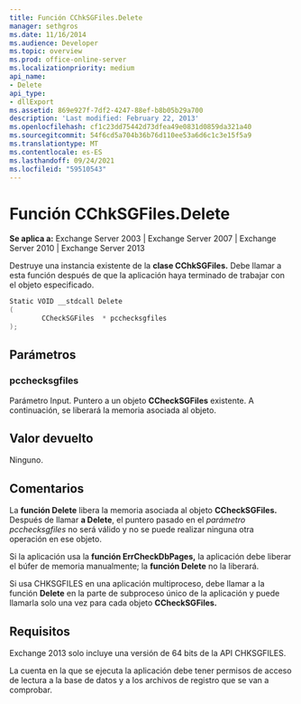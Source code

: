 ```yaml
---
title: Función CChkSGFiles.Delete
manager: sethgros
ms.date: 11/16/2014
ms.audience: Developer
ms.topic: overview
ms.prod: office-online-server
ms.localizationpriority: medium
api_name:
- Delete
api_type:
- dllExport
ms.assetid: 869e927f-7df2-4247-88ef-b8b05b29a700
description: 'Last modified: February 22, 2013'
ms.openlocfilehash: cf1c23dd75442d73dfea49e0831d0859da321a40
ms.sourcegitcommit: 54f6cd5a704b36b76d110ee53a6d6c1c3e15f5a9
ms.translationtype: MT
ms.contentlocale: es-ES
ms.lasthandoff: 09/24/2021
ms.locfileid: "59510543"
---
```

# <a name="cchksgfilesdelete-function"></a>Función CChkSGFiles.Delete

**Se aplica a:** Exchange Server 2003 | Exchange Server 2007 | Exchange Server 2010 | Exchange Server 2013
  
Destruye una instancia existente de la **clase CChkSGFiles.** Debe llamar a esta función después de que la aplicación haya terminado de trabajar con el objeto especificado. 
  
```cs
Static VOID __stdcall Delete 
(
        CCheckSGFiles  * pcchecksgfiles
);

```

## <a name="parameters"></a>Parámetros

### <a name="pcchecksgfiles"></a>pcchecksgfiles 
  
Parámetro Input. Puntero a un objeto **CCheckSGFiles** existente. A continuación, se liberará la memoria asociada al objeto. 
    
## <a name="return-value"></a>Valor devuelto

Ninguno.
  
## <a name="remarks"></a>Comentarios

La **función Delete** libera la memoria asociada al objeto **CCheckSGFiles.** Después de llamar **a Delete**, el puntero pasado en el  *parámetro pcchecksgfiles*  no será válido y no se puede realizar ninguna otra operación en ese objeto. 
  
Si la aplicación usa la **función ErrCheckDbPages,** la aplicación debe liberar el búfer de memoria manualmente; la **función Delete** no la liberará. 
  
Si usa CHKSGFILES en una aplicación multiproceso, debe llamar a la función **Delete** en la parte de subproceso único de la aplicación y puede llamarla solo una vez para cada objeto **CCheckSGFiles.** 
  
## <a name="requirements"></a>Requisitos

Exchange 2013 solo incluye una versión de 64 bits de la API CHKSGFILES.
  
La cuenta en la que se ejecuta la aplicación debe tener permisos de acceso de lectura a la base de datos y a los archivos de registro que se van a comprobar.
  

